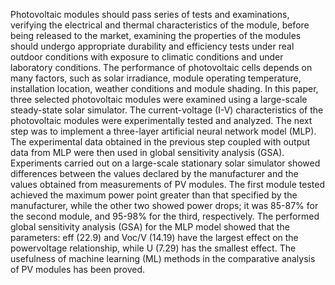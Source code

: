 Photovoltaic modules should pass series of tests and examinations, verifying the electrical and
thermal characteristics of the module, before being released to the market, examining the properties of the
modules should undergo appropriate durability and efficiency tests under real outdoor conditions with
exposure to climatic conditions and under laboratory conditions. The performance of photovoltaic cells
depends on many factors, such as solar irradiance, module operating temperature, installation location,
weather conditions and module shading. In this paper, three selected photovoltaic modules were examined
using a large-scale steady-state solar simulator. The current-voltage (I-V) characteristics of the photovoltaic
modules were experimentally tested and analyzed. The next step was to implement a three-layer artificial
neural network model (MLP). The experimental data obtained in the previous step coupled with output data
from MLP were then used in global sensitivity analysis (GSA). Experiments carried out on a large-scale
stationary solar simulator showed differences between the values declared by the manufacturer and the values
obtained from measurements of PV modules. The first module tested achieved the maximum power point
greater than that specified by the manufacturer, while the other two showed power drops; it was 85-87% for
the second module, and 95-98% for the third, respectively. The performed global sensitivity analysis (GSA) for
the MLP model showed that the parameters: eff (22.9) and Voc/V (14.19) have the largest effect on the powervoltage
relationship, while U (7.29) has the smallest effect. The usefulness of machine learning (ML) methods
in the comparative analysis of PV modules has been proved.
